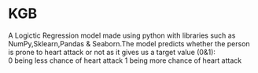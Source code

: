 # KGB
A Logictic Regression model made using python with libraries such as NumPy,Sklearn,Pandas & Seaborn.The model predicts whether the person is prone to heart attack or not as it gives us a target value (0&1):<br>
0 being less chance of heart attack 
1 being more chance of heart attack


